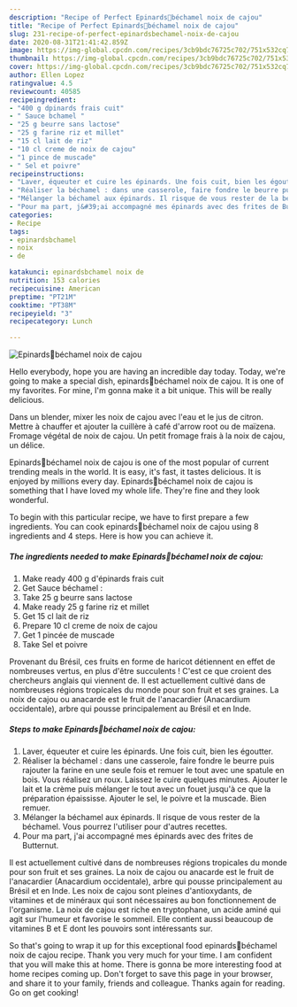 ```yaml
---
description: "Recipe of Perfect Epinards🥬béchamel noix de cajou"
title: "Recipe of Perfect Epinards🥬béchamel noix de cajou"
slug: 231-recipe-of-perfect-epinardsbechamel-noix-de-cajou
date: 2020-08-31T21:41:42.859Z
image: https://img-global.cpcdn.com/recipes/3cb9bdc76725c702/751x532cq70/epinards🥬bechamel-noix-de-cajou-photo-principale-de-la-recette.jpg
thumbnail: https://img-global.cpcdn.com/recipes/3cb9bdc76725c702/751x532cq70/epinards🥬bechamel-noix-de-cajou-photo-principale-de-la-recette.jpg
cover: https://img-global.cpcdn.com/recipes/3cb9bdc76725c702/751x532cq70/epinards🥬bechamel-noix-de-cajou-photo-principale-de-la-recette.jpg
author: Ellen Lopez
ratingvalue: 4.5
reviewcount: 40585
recipeingredient:
- "400 g dpinards frais cuit"
- " Sauce bchamel "
- "25 g beurre sans lactose"
- "25 g farine riz et millet"
- "15 cl lait de riz"
- "10 cl creme de noix de cajou"
- "1 pince de muscade"
- " Sel et poivre"
recipeinstructions:
- "Laver, équeuter et cuire les épinards. Une fois cuit, bien les égoutter."
- "Réaliser la béchamel : dans une casserole, faire fondre le beurre puis rajouter la farine en une seule fois et remuer le tout avec une spatule en bois. Vous réalisez un roux. Laissez le cuire quelques minutes. Ajouter le lait et la crème puis mélanger le tout avec un fouet jusqu&#39;à ce que la préparation épaississe. Ajouter le sel, le poivre et la muscade. Bien remuer."
- "Mélanger la béchamel aux épinards. Il risque de vous rester de la béchamel. Vous pourrez l&#39;utiliser pour d&#39;autres recettes."
- "Pour ma part, j&#39;ai accompagné mes épinards avec des frites de Butternut."
categories:
- Recipe
tags:
- epinardsbchamel
- noix
- de

katakunci: epinardsbchamel noix de 
nutrition: 153 calories
recipecuisine: American
preptime: "PT21M"
cooktime: "PT38M"
recipeyield: "3"
recipecategory: Lunch

---
```



![Epinards🥬béchamel noix de cajou](https://img-global.cpcdn.com/recipes/3cb9bdc76725c702/751x532cq70/epinards🥬bechamel-noix-de-cajou-photo-principale-de-la-recette.jpg)

Hello everybody, hope you are having an incredible day today. Today, we're going to make a special dish, epinards🥬béchamel noix de cajou. It is one of my favorites. For mine, I'm gonna make it a bit unique. This will be really delicious.

Dans un blender, mixer les noix de cajou avec l&#39;eau et le jus de citron. Mettre à chauffer et ajouter la cuillère à café d&#39;arrow root ou de maïzena. Fromage végétal de noix de cajou. Un petit fromage frais à la noix de cajou, un délice.

Epinards🥬béchamel noix de cajou is one of the most popular of current trending meals in the world. It is easy, it's fast, it tastes delicious. It is enjoyed by millions every day. Epinards🥬béchamel noix de cajou is something that I have loved my whole life. They're fine and they look wonderful.


To begin with this particular recipe, we have to first prepare a few ingredients. You can cook epinards🥬béchamel noix de cajou using 8 ingredients and 4 steps. Here is how you can achieve it.

<!--inarticleads1-->

##### The ingredients needed to make Epinards🥬béchamel noix de cajou:

1. Make ready 400 g d&#39;épinards frais cuit
1. Get  Sauce béchamel :
1. Take 25 g beurre sans lactose
1. Make ready 25 g farine riz et millet
1. Get 15 cl lait de riz
1. Prepare 10 cl creme de noix de cajou
1. Get 1 pincée de muscade
1. Take  Sel et poivre


Provenant du Brésil, ces fruits en forme de haricot détiennent en effet de nombreuses vertus, en plus d&#39;être succulents ! C&#39;est ce que croient des chercheurs anglais qui viennent de. Il est actuellement cultivé dans de nombreuses régions tropicales du monde pour son fruit et ses graines. La noix de cajou ou anacarde est le fruit de l&#39;anacardier (Anacardium occidentale), arbre qui pousse principalement au Brésil et en Inde. 

<!--inarticleads2-->

##### Steps to make Epinards🥬béchamel noix de cajou:

1. Laver, équeuter et cuire les épinards. Une fois cuit, bien les égoutter.
1. Réaliser la béchamel : dans une casserole, faire fondre le beurre puis rajouter la farine en une seule fois et remuer le tout avec une spatule en bois. Vous réalisez un roux. Laissez le cuire quelques minutes. Ajouter le lait et la crème puis mélanger le tout avec un fouet jusqu&#39;à ce que la préparation épaississe. Ajouter le sel, le poivre et la muscade. Bien remuer.
1. Mélanger la béchamel aux épinards. Il risque de vous rester de la béchamel. Vous pourrez l&#39;utiliser pour d&#39;autres recettes.
1. Pour ma part, j&#39;ai accompagné mes épinards avec des frites de Butternut.


Il est actuellement cultivé dans de nombreuses régions tropicales du monde pour son fruit et ses graines. La noix de cajou ou anacarde est le fruit de l&#39;anacardier (Anacardium occidentale), arbre qui pousse principalement au Brésil et en Inde. Les noix de cajou sont pleines d&#39;antioxydants, de vitamines et de minéraux qui sont nécessaires au bon fonctionnement de l&#39;organisme. La noix de cajou est riche en tryptophane, un acide aminé qui agit sur l&#39;humeur et favorise le sommeil. Elle contient aussi beaucoup de vitamines B et E dont les pouvoirs sont intéressants sur. 

So that's going to wrap it up for this exceptional food epinards🥬béchamel noix de cajou recipe. Thank you very much for your time. I am confident that you will make this at home. There is gonna be more interesting food at home recipes coming up. Don't forget to save this page in your browser, and share it to your family, friends and colleague. Thanks again for reading. Go on get cooking!

